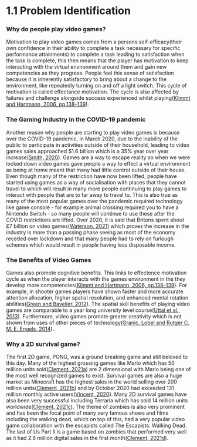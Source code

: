 # 1.1 Problem Identification

### Why do people play video games?

Motivation to play video games comes from a persons self-efficacy(their own confidence in their ability to complete a task necessary for specific performance attainments) to complete a task leading to satisfaction when the task is complete, this then means that the player has motivation to keep interacting with the virtual environment around them and gain new competencies as they progress.  People feel this sense of satisfaction because it is inherently satisfactory to bring about a change to the environment, like repeatedly turning on and off a light switch.  This cycle of motivation is called effectance motivation.  The cycle is also affected by failures and challenge alongside success experienced whilst playing([Klimmt and Hartmann, 2006, pp.138–139](../reference-list.md)).



### The Gaming Industry in the COVID-19 pandemic

Another reason why people are starting to play video games is because over the COVID-19 pandemic, in March 2020, due to the inability of the public to participate in activities outside of their household, leading to video games sales approached $1.6 billion which is a 35% year over year increase([Smith, 2020](../reference-list.md)).  Games are a way to escape reality so when we were locked down video games gave people a way to effect a virtual environment as being at home meant that many had little control outside of their house.  Even though many of the restriction have now been lifted, people have started using games as a way of socialisation with places that they cannot travel to which will result in many more people continuing to play games to interact with people that are to far away to travel to.  This is also true as many of the most popular games over the pandemic required technology like game console - for example animal crossing required you to have a Nintendo Switch - so many people will continue to use these after the COVID restrictions are lifted.  Over 2020, it is said that Britons spent about £7 billion on video games([Waterson, 2021](../reference-list.md)) which proves the increase in the industry is more than a passing phase seeing as most of the economy receded over lockdown and that many people had to rely on furlough schemes which would result in people having less disposable income.



### The Benefits of Video Games

Games also promote cognitive benefits.  This links to effectence motivation cycle as when the player interacts with the games environment in the they develop more competencies([Klimmt and Hartmann, 2006, pp.138–139](../reference-list.md)).  For example, in shooter games players have shown faster and more accurate attention allocation, higher spatial resolution, and enhanced mental rotation abilities([Green and Bavelier, 2012](../reference-list.md)).  The spatial skill benefits of playing video games are comparable to a year long university level course([Uttal et al., 2013](../reference-list.md)).  Furthermore, video games promote greater creativity which is not shown from uses of other pieces of technology([Granic, Lobel and Rutger C. M. E. Engels, 2014](../reference-list.md)).



### Why a 2D survival game?

The first 2D game, PONG, was a ground breaking game and still beloved to this day.  Many of the highest grossing games like Mario which has 50 million units sold([Clement, 2021a](../reference-list.md)) are 2 dimensional with Mario being one of the most well recognized games to exist.  Survival games are also a huge market as Minecraft has the highest sales in the world selling over 200 million units([Clement, 2021b](../reference-list.md)) and by October 2020 had exceeded 131 million monthly active users([Vincent, 2020](../reference-list.md)).  Many 2D survival games have also been very successful including Terraria which has sold 14 million units worldwide([Clement, 2021c](../reference-list.md)).  The theme of zombies is also very prominent and has been the focal point of many very famous shows and films including the walking dead, which on top of this, had a very popular video game collaboration with the escapists called The Escapists: Walking Dead.  The last of Us Part II is a game based on zombies that performed very well as it had 2.8 million digital sales in the first month([Clement, 2021d](../reference-list.md)).
